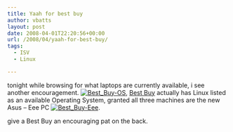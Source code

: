 ```yaml
---
title: Yaah for best buy
author: vbatts
layout: post
date: 2008-04-01T22:20:56+00:00
url: /2008/04/yaah-for-best-buy/
tags:
  - ISV
  - Linux

---
```

tonight while browsing for what laptops are currently available, i see another encouragement. [![Best_Buy-OS][1]][2], [Best Buy][3] actually has Linux listed as an available Operating System, granted all three machines are the new Asus &#8211; Eee PC [![Best_Buy-Eee][4]][5].

give a Best Buy an encouraging pat on the back.

 [1]: /img/2008/04/snapshot5.thumbnail.jpg
 [2]: /img/2008/04/snapshot5.jpg "Best_Buy-OS"
 [3]: http://www.bestbuy.com/site/olspage.jsp?id=abcat0502000&type=category
 [4]: /img/2008/04/snapshot6.thumbnail.jpg
 [5]: /img/2008/04/snapshot6.jpg "Best_Buy-Eee"